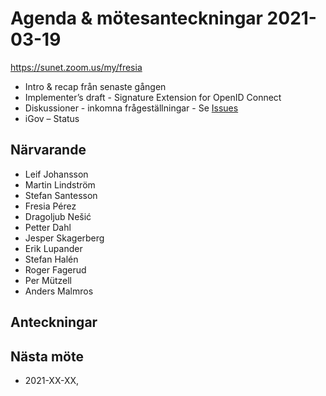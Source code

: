 # Agenda & mötesanteckningar 2021-03-19

https://sunet.zoom.us/my/fresia


* Intro & recap från senaste gången
* Implementer’s draft - Signature Extension for OpenID Connect
* Diskussioner - inkomna frågeställningar - Se [Issues](https://github.com/oidc-sweden/specifications/issues)
* iGov – Status

## Närvarande

* Leif Johansson
* Martin Lindström
* Stefan Santesson
* Fresia Pérez
* Dragoljub Nešić
* Petter Dahl
* Jesper Skagerberg
* Erik Lupander
* Stefan Halén
* Roger Fagerud
* Per Mützell
* Anders Malmros

## Anteckningar


## Nästa möte

* 2021-XX-XX, 
 

